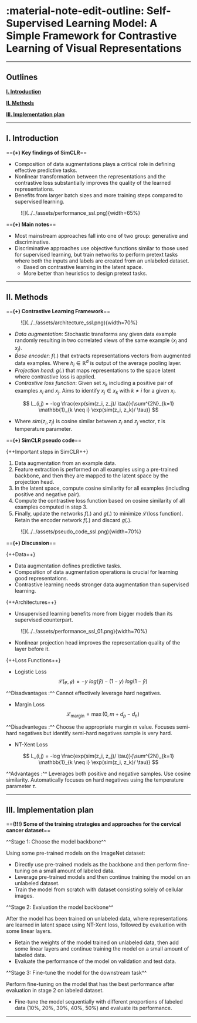 # :material-note-edit-outline: Self-Supervised Learning Model: A Simple Framework for Contrastive Learning of Visual Representations
---

## Outlines

[**I. Introduction**](#introduction)

[**II. Methods**](#ii-methods)

[**III. Implementation plan**](#iii-implementation)

---
## I. Introduction

==**(+) Key findings of SimCLR**==

- Composition of data augmentations plays a critical role in defining effective predictive tasks.
- Nonlinear transformation between the representations and the contrastive loss substantially improves the quality of the learned representations.
- Benefits from larger batch sizes and more training steps compared to supervised learning.

<figure markdown="span">
    ![](../../assets/performance_ssl.png){width=65%}
</figure>

==**(+) Main notes**==

- Most mainstream approaches fall into one of two group: generative and discriminative.
- Discriminative approaches use objective functions similar to those used for supervised learning, but train networks to perform pretext tasks where both the inputs and labels are created from an unlabeled dataset.
    - Based on contrastive learning in the latent space.
    - More better than heuristics to design pretext tasks.

---
## II. Methods

==**(+) Contrastive Learning Framework**==

<figure markdown="span">
    ![](../../assets/architecture_ssl.png){width=70%}
</figure>

- *Data augmentation*: Stochastic transforms any given data example randomly resulting in two correlated views of the same example ($x_i$ and $x_j$).
- *Base encoder*: $f(.)$ that extracts representations vectors from augmented data examples. Where $h_i \in \mathbb{R}^d$ is output of the average pooling layer.
- *Projection head*: $g(.)$ that maps representations to the space latent where contrastive loss is applied.
- *Contrastive loss function*: Given set $x_k$ including a positive pair of examples $x_i$ and $x_j$. Aims to identify $x_j \in x_{k}$ with $k \neq i$ for a given $x_i$.

$$
 L_(i,j) = -log \frac{exp(sim(z_i, z_j)/ \tau)}{\sum^{2N}_{k=1} \mathbb{1}_{k \neq i} \exp(sim(z_i, z_k)/ \tau)} 
$$

- Where $sim(z_i, z_j)$ is cosine similar between $z_i$ and $z_j$ vector, $\tau$ is temperature parameter.   


==**(+) SimCLR pseudo code**==

{++Important steps in SimCLR++} 

1. Data augmentation from an example data.
2. Feature extraction is performed on all examples using a pre-trained backbone, and then they are mapped to the latent space by the projection head.
3. In the latent space, compute cosine similarity for all examples (including positive and negative pair).
4. Compute the contrastive loss function based on cosine similarity of all examples computed in step 3.
5. Finally, update the networks $f(.)$ and $g(.)$ to minimize $\mathcal{L} \text{(loss function)}$. Retain the encoder network $f(.)$ and discard $g(.)$. 

<figure markdown="span">
    ![](../../assets/pseudo_code_ssl.png){width=70%}
</figure>

==**(+) Discussion**==

{++Data++}

- Data augmentation defines predictive tasks.
- Composition of data augmentation operations is crucial for learning good representations.
- Contrastive learning needs stronger data augmentation than supervised learning.

{++Architectures++}

- Unsupervised learning benefits more from bigger models than its supervised counterpart.

<figure markdown="span">
    ![](../../assets/performance_ssl_01.png){width=70%}
</figure>

- Nonlinear projection head improves the representation quality of the layer before it.

{++Loss Functions++}

- Logistic Loss
$$
\mathcal{L(y, \hat{y})} = -y \text{ } log(\hat{y}) - (1 - y) \text{ } log(1 - \hat{y})
$$

^^Disadvantages :^^ Cannot effectively leverage hard negatives.

- Margin Loss
$$
\mathcal{L}_\text{margin} = \max (0, m + d_p - d_n)
$$

^^Disadvanteges :^^ Choose the appropriate margin $m$ value. Focuses semi-hard negatives but identify semi-hard negatives sample is very hard. 

- NT-Xent Loss

$$
 L_(i,j) = -log \frac{exp(sim(z_i, z_j)/ \tau)}{\sum^{2N}_{k=1} \mathbb{1}_{k \neq i} \exp(sim(z_i, z_k)/ \tau)} 
$$

^^Advantages :^^ Leverages both positive and negative samples. Use cosine similarity. Automatically focuses on hard negatives using the temperature parameter $\tau$. 

---
## III. Implementation plan

==**(!!!) Some of the training strategies and approaches for the cervical cancer dataset**==

^^Stage 1: Choose the model backbone^^

Using some pre-trained models on the ImageNet dataset:

- Directly use pre-trained models as the backbone and then perform fine-tuning on a small amount of labeled data.
- Leverage pre-trained models and then continue training the model on an unlabeled dataset.
- Train the model from scratch with dataset consisting solely of cellular images.

^^Stage 2: Evaluation the model backbone^^

After the model has been trained on unlabeled data, where representations are learned in latent space using NT-Xent loss, followed by evaluation with some linear layers.

- Retain the weights of the model trained on unlabeled data, then add some linear layers and continue training the model on a small amount of labeled data.
- Evaluate the performance of the model on validation and test data.

^^Stage 3: Fine-tune the model for the downstream task^^

Perform fine-tuning on the model that has the best performance after evaluation in stage 2 on labeled dataset. 

- Fine-tune the model sequentially with different proportions of labeled data (10%, 20%, 30%, 40%, 50%) and evaluate its performance.

---
<br>